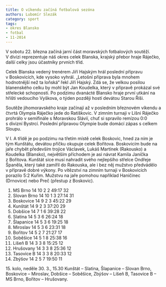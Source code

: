 ```yaml
---
title: O víkendu začíná fotbalová sezóna
authors: Lubomír Slezák
category: sport
tags:
- okres Blansko
- fotbal
- 11-2014
---
```


V sobotu 22. března začíná jarní část moravských fotbalových soutěží. V divizi reprezentuje náš okres celek Blanska, krajský přebor hraje Ráječko, další celky jsou účastníky prvních tříd.

Celek Blanska vedený trenérem Jiří Hajským hrál poslední přípravu v Boskovicích, kde vysoko vyhrál. „Letošní příprava byla mnohem hodnotnější než ta loňská“ řekl Jiří Hajský. Zdá se, že velkou posilou blanenského celku by mohl být Jan Koudelka, který v přípravě prokázal své střelecké schopnosti. Po podzimu dvanácté Blansko hraje první utkání na hřišti vedoucího Vyškova, o týden později hostí devátou Starou Říši.

Soutěže jihomoravského kraje začínají až v posledním březnovém víkendu a čtvrtá Olympia Ráječko jede do Ratíškovic. V zimním turnaji v Líšni Ráječko prohrálo v semifinále s Moravskou Slávií, chuť si spravilo remízou 0:0 s divizní Bystrcí. Poslední přípravou Olympie bude domácí zápas s celkem Sloupu.

V I. A třídě je po podzimu na třetím místě celek Boskovic, hned za ním je tým Kunštátu, devátou příčku okupuje celek Bořitova. Boskovicím bude na jaře chybět především trojice Václavek, Lukáš Martínek (Rakousko) a Koudelka (Blansko), největším příchodem je asi návrat Kamila Janíčka z Bořitova. Kunštát sice musí nahradit svého nejlepšího střelce Ondřeje Španěla, který také zamířil do Rakouska, ale i bez něj mužstvo předvádělo v přípravě dobré výkony. Po vítězství na zimním turnaji v Boskovicích porazilo 5:2 Kuřim. Mužstvu na jaře pomohou například Haničinec (Drnovice) nebo Preč (přestup z Boskovic).

1. MS Brno 	14 10 2 2 	49:17 	32
2. Slovan Brno 	14 10 1 3 	27:14 	31
3. Boskovice 	14 9 2 3 	45:22 	29
4. Kunštát 	14 9 2 3 	37:20 	29
5. Dobšice 	14 7 1 6 	39:28 	22
6. Slatina 	14 5 3 6 	26:24 	18
7. Šlapanice 	14 5 3 6 	19:25 	18
8. Miroslav 	14 5 3 6 	23:31 	18
9. Bořitov 	14 5 2 7 	21:27 	17
10. Soběšice 	14 5 1 8 	25:38 	16
11. Líšeň B 	14 3 3 8 	15:25 	12
12. Hrušovany 	14 3 3 8 	25:36 	12
13. Tasovice B 	14 3 3 8 	20:33 	12
14. Zbýšov 	14 2 5 7 	19:50 	11

15\. kolo, neděle 30. 3., 15.30 Kunštát – Slatina, Šlapanice – Slovan Brno, Boskovice – Miroslav, Dobšice – Soběšice, Zbýšov – Líšeň B, Tasovice B – MS Brno, Bořitov – Hrušovany.
